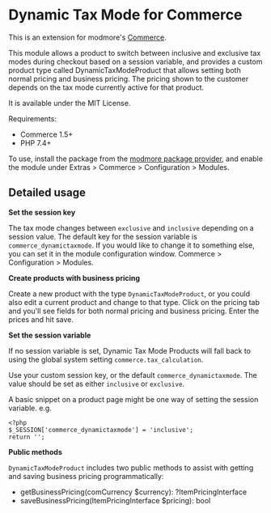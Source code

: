 # Dynamic Tax Mode for Commerce


This is an extension for modmore's [Commerce](https://modmore.com/commerce/). 

This module allows a product to switch between inclusive and exclusive tax modes during 
checkout based on a session variable, and provides a custom product type called DynamicTaxModeProduct 
that allows setting both normal pricing and business pricing. The pricing shown to the customer 
depends on the tax mode currently active for that product.

It is available under the MIT License.

Requirements:

- Commerce 1.5+
- PHP 7.4+

To use, install the package from the [modmore package provider](https://modmore.com/about/package-provider/), and enable the module under Extras > Commerce > Configuration > Modules.

## Detailed usage

**Set the session key**

The tax mode changes between `exclusive` and `inclusive` depending on a session value. The default
key for the session variable is `commerce_dynamictaxmode`. If you would like to change it to something
else, you can set it in the module configuration window. Commerce > Configuration > Modules.

**Create products with business pricing**

Create a new product with the type `DynamicTaxModeProduct`, or you could also edit a current product and 
change to that type. Click on the pricing tab and you'll see fields for both normal pricing and business
pricing. Enter the prices and hit save.

**Set the session variable**

If no session variable is set, Dynamic Tax Mode Products will fall back to using the global system setting
`commerce.tax_calculation`. 

Use your custom session key, or the default `commerce_dynamictaxmode`. The value should be set as either `inclusive` or `exclusive`. 

A basic snippet on a product page might be one way of setting the session variable. e.g. 
```
<?php
$_SESSION['commerce_dynamictaxmode'] = 'inclusive';
return '';
```

**Public methods**

`DynamicTaxModeProduct` includes two public methods to assist with getting and saving business pricing programmatically:

- getBusinessPricing(comCurrency $currency): ?ItemPricingInterface
- saveBusinessPricing(ItemPricingInterface $pricing): bool
